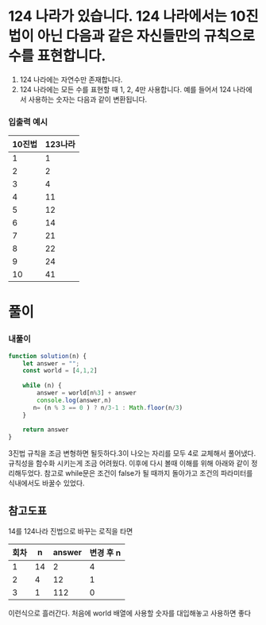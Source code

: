 # 124 나라가 있습니다. 124 나라에서는 10진법이 아닌 다음과 같은 자신들만의 규칙으로 수를 표현합니다.

1. 124 나라에는 자연수만 존재합니다.
2. 124 나라에는 모든 수를 표현할 때 1, 2, 4만 사용합니다. 예를 들어서 124 나라에서 사용하는 숫자는 다음과 같이 변환됩니다.


### 입출력 예시
10진법|	123나라	|
|----------|------|
|1|1|
|2|2|
|3|4|
|4|11|
|5|12|
|6|14|
|7|21|
|8|22|
|9|24|
|10|41|


# 풀이
### 내풀이
```javascript
function solution(n) {
    let answer = "";
    const world = [4,1,2]
    
    while (n) {
        answer = world[n%3] + answer
        console.log(answer,n)
       n= (n % 3 == 0 ) ? n/3-1 : Math.floor(n/3)
    }
    
    return answer
}
```
3진법 규칙을 조금 변형하면 될듯하다.3이 나오는 자리를 모두 4로 교체해서 풀어냈다.
규칙성을 함수화 시키는게 조금 어려웠다. 이후에 다시 볼때 이해를 위해 아래와 같이 정리해두었다.
참고로 while문은 조건이 false가 될 때까지 돌아가고 조건의 파라미터를 식내에서도 바꿀수 있었다.

## 참고도표
14를 124나라 진법으로 바꾸는 로직을 타면

|회차|n|answer|변경 후 n|
|---|----|--|--|
|1|14|2|4|
|2|4|12|1|
|3|1|112|0|

이런식으로 흘러간다. 처음에 world 배열에 사용할 숫자를 대입해놓고 사용하면 좋다


